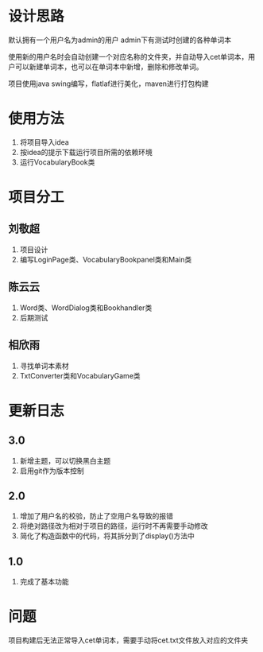 # 设计思路
默认拥有一个用户名为admin的用户
admin下有测试时创建的各种单词本

使用新的用户名时会自动创建一个对应名称的文件夹，并自动导入cet单词本，用户可以新建单词本，也可以在单词本中新增，删除和修改单词。

项目使用java swing编写，flatlaf进行美化，maven进行打包构建

# 使用方法
1. 将项目导入idea
2. 按idea的提示下载运行项目所需的依赖环境
3. 运行VocabularyBook类

# 项目分工
## 刘敬超
1. 项目设计
2. 编写LoginPage类、VocabularyBookpanel类和Main类
## 陈云云
1. Word类、WordDialog类和Bookhandler类
2. 后期测试
## 相欣雨
1. 寻找单词本素材
2. TxtConverter类和VocabularyGame类


# 更新日志
## 3.0 
1. 新增主题，可以切换黑白主题
2. 启用git作为版本控制

## 2.0 
1. 增加了用户名的校验，防止了空用户名导致的报错
2. 将绝对路径改为相对于项目的路径，运行时不再需要手动修改
3. 简化了构造函数中的代码，将其拆分到了display()方法中

## 1.0
1. 完成了基本功能

# 问题
项目构建后无法正常导入cet单词本，需要手动将cet.txt文件放入对应的文件夹